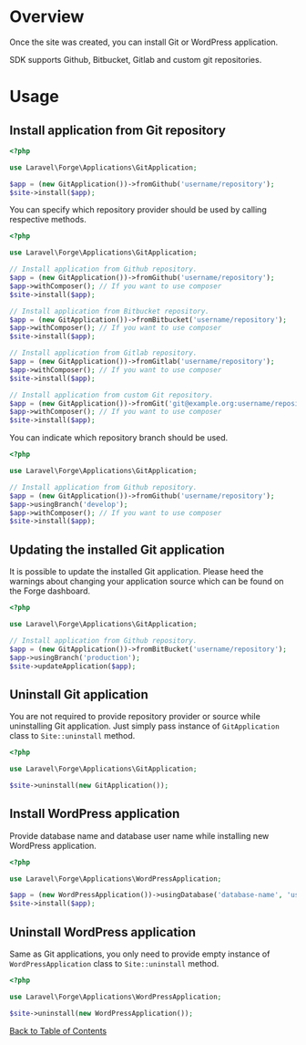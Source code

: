 # Overview

Once the site was created, you can install Git or WordPress application.

SDK supports Github, Bitbucket, Gitlab and custom git repositories.

# Usage

## Install application from Git repository

```php
<?php

use Laravel\Forge\Applications\GitApplication;

$app = (new GitApplication())->fromGithub('username/repository');
$site->install($app);
```

You can specify which repository provider should be used by calling respective methods.

```php
<?php

use Laravel\Forge\Applications\GitApplication;

// Install application from Github repository.
$app = (new GitApplication())->fromGithub('username/repository');
$app->withComposer(); // If you want to use composer
$site->install($app);

// Install application from Bitbucket repository.
$app = (new GitApplication())->fromBitbucket('username/repository');
$app->withComposer(); // If you want to use composer
$site->install($app);

// Install application from Gitlab repository.
$app = (new GitApplication())->fromGitlab('username/repository');
$app->withComposer(); // If you want to use composer
$site->install($app);

// Install application from custom Git repository.
$app = (new GitApplication())->fromGit('git@example.org:username/repository.git');
$app->withComposer(); // If you want to use composer
$site->install($app);
```

You can indicate which repository branch should be used.

```php
<?php

use Laravel\Forge\Applications\GitApplication;

// Install application from Github repository.
$app = (new GitApplication())->fromGithub('username/repository');
$app->usingBranch('develop');
$app->withComposer(); // If you want to use composer
$site->install($app);
```

## Updating the installed Git application

It is possible to update the installed Git application. Please heed the warnings about changing your application source which can be found on the Forge dashboard.

```php
<?php

use Laravel\Forge\Applications\GitApplication;

// Install application from Github repository.
$app = (new GitApplication())->fromBitBucket('username/repository');
$app->usingBranch('production');
$site->updateApplication($app);
```

## Uninstall Git application

You are not required to provide repository provider or source while uninstalling Git application. Just simply pass instance of `GitApplication` class to `Site::uninstall` method.

```php
<?php

use Laravel\Forge\Applications\GitApplication;

$site->uninstall(new GitApplication());
```

## Install WordPress application

Provide database name and database user name while installing new WordPress application.

```php
<?php

use Laravel\Forge\Applications\WordPressApplication;

$app = (new WordPressApplication())->usingDatabase('database-name', 'user');
$site->install($app);
```

## Uninstall WordPress application

Same as Git applications, you only need to provide empty instance of `WordPressApplication` class to `Site::uninstall` method.

```php
<?php

use Laravel\Forge\Applications\WordPressApplication;

$site->uninstall(new WordPressApplication());
```

[Back to Table of Contents](./readme.md)
